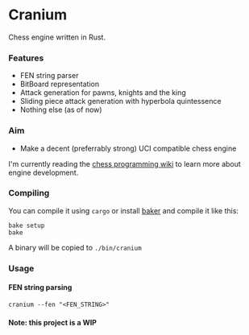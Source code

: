# Cranium

Chess engine written in Rust.

### Features

-	FEN string parser
- 	BitBoard representation
-   Attack generation for pawns, knights and the king
-   Sliding piece attack generation with hyperbola quintessence
-	Nothing else (as of now)

### Aim

- 	Make a decent (preferrably strong) UCI compatible chess engine

I'm currently reading the [chess programming wiki](https://www.chessprogramming.org/) to learn more about engine development.

### Compiling

You can compile it using `cargo` or install [baker](https://github.com/rv178/baker) and compile it like this:

```
bake setup
bake
```

A binary will be copied to `./bin/cranium`

### Usage

#### FEN string parsing

```
cranium --fen "<FEN_STRING>"
```

#### Note: this project is a WIP
